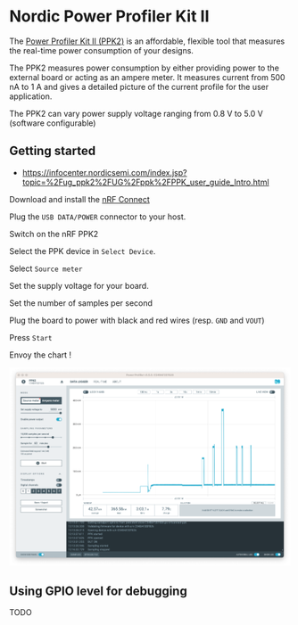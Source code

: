 # Nordic Power Profiler Kit II

The [Power Profiler Kit II (PPK2)](https://www.nordicsemi.com/Products/Development-hardware/Power-Profiler-Kit-2) is an affordable, flexible tool that measures the real-time power consumption of your designs.

The PPK2 measures power consumption by either providing power to the external board or acting as an ampere meter. It measures current from 500 nA to 1 A and gives a detailed picture of the current profile for the user application.

The PPK2 can vary power supply voltage ranging from 0.8 V to 5.0 V (software configurable)

## Getting started

* https://infocenter.nordicsemi.com/index.jsp?topic=%2Fug_ppk2%2FUG%2Fppk%2FPPK_user_guide_Intro.html

Download and install the [nRF Connect](https://www.nordicsemi.com/Products/Development-tools/nRF-Connect-for-Desktop/Download#infotabs)

Plug the `USB DATA/POWER` connector to your host.

Switch on the nRF PPK2

Select the PPK device in `Select Device`.

Select `Source meter`

Set the supply voltage for your board.

Set the number of samples per second 

Plug the board to power with black and red wires (resp. `GND` and `VOUT`)

Press `Start`

Envoy the chart !

![PPK2](images/nrf-ppk2-03.png)

## Using GPIO level for debugging

TODO
